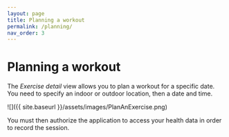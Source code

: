```yaml
---
layout: page
title: Planning a workout
permalink: /planning/
nav_order: 3
---
```

# Planning a workout

The *Exercise detail* view allows you to plan a workout for a specific date. You need to specify an indoor or outdoor location, then a date and time.

![]({{ site.baseurl }}/assets/images/PlanAnExercise.png)

You must then authorize the application to access your health data in order to record the session.